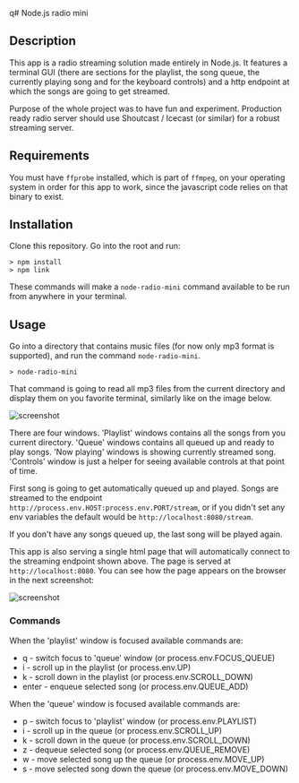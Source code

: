 q# Node.js radio mini

## Description
This app is a radio streaming solution made entirely in Node.js. It features a terminal GUI (there are sections for the playlist, the song queue, the currently playing song and for the keyboard controls) and a http endpoint at which the songs are going to get streamed.

Purpose of the whole project was to have fun and experiment. Production ready radio server should use Shoutcast / Icecast (or similar) for a robust streaming server.

## Requirements
You must have `ffprobe` installed, which is part of `ffmpeg`, on your operating system in order for this app to work, since the javascript code relies on that binary to exist.

## Installation
Clone this repository. Go into the root and run:
```
> npm install
> npm link
```
These commands will make a `node-radio-mini` command available to be run from anywhere in your terminal.

## Usage
Go into a directory that contains music files (for now only mp3 format is supported), and run the command `node-radio-mini`.
```
> node-radio-mini
```
That command is going to read all mp3 files from the current directory and display them on you favorite terminal, similarly like on the image below.

![screenshot](/screenshot.png)

There are four windows. 'Playlist' windows contains all the songs from you current directory. 'Queue' windows contains all queued up and ready to play songs. 'Now playing' windows is showing currently streamed song. 'Controls' window is just a helper for seeing available controls at that point of time.

First song is going to get automatically queued up and played. Songs are streamed to the endpoint `http://process.env.HOST:process.env.PORT/stream`, or if you didn't set any env variables the default would be `http://localhost:8080/stream`.

If you don't have any songs queued up, the last song will be played again.

This app is also serving a single html page that will automatically connect to the streaming endpoint shown above. The page is served at `http://localhost:8080`. You can see how the page appears on the browser in the next screenshot:

![screenshot](/screenshot2.png)

### Commands

When the 'playlist' window is focused available commands are:
- q - switch focus to 'queue' window (or process.env.FOCUS_QUEUE)
- i - scroll up in the playlist (or process.env.UP)
- k - scroll down in the playlist (or process.env.SCROLL_DOWN)
- enter - enqueue selected song (or process.env.QUEUE_ADD)

When the 'queue' window is focused available commands are:
- p - switch focus to 'playlist' window (or process.env.PLAYLIST)
- i - scroll up in the queue (or process.env.SCROLL_UP)
- k - scroll down in the queue (or process.env.SCROLL_DOWN)
- z - dequeue selected song (or process.env.QUEUE_REMOVE)
- w - move selected song up the queue (or process.env.MOVE_UP)
- s - move selected song down the queue (or process.env.MOVE_DOWN)
